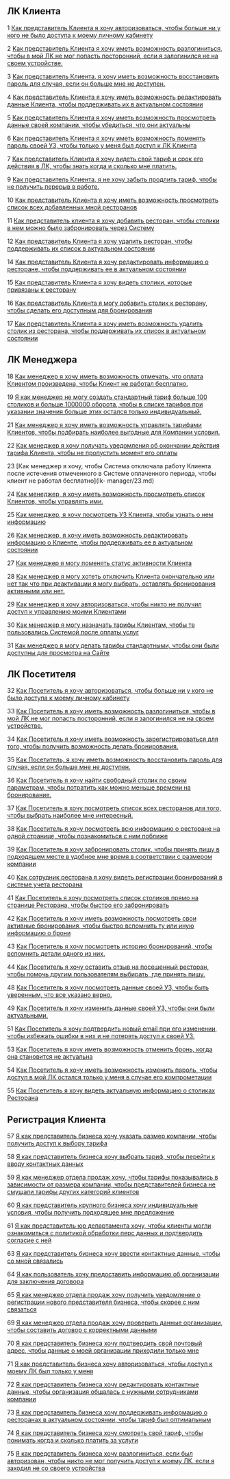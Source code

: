 ## ЛК Клиента

1 [Как представитель Клиента я хочу авторизоваться, чтобы больше ни у кого не было доступа к моему личному кабинету](lk-client/1.md)

2 [Как представитель Клиента я хочу иметь возможность разлогиниться, чтобы в мой ЛК не мог попасть посторонний, если я залогинился не на своем устройстве.](lk-client/2.md)

3 [Как представитель Клиента, я хочу иметь возможность восстановить пароль для случая, если он больше мне не доступен.](lk-client/3.md)

4 [Как представитель Клиента я хочу иметь возможность редактировать данные Клиента, чтобы поддерживать их в актуальном состоянии](lk-client/4.md)

5 [Как представитель Клиента я хочу иметь возможность просмотреть данные своей компании, чтобы убедиться, что они актуальны](lk-client/5.md)

6 [Как представитель Клиента я хочу иметь возможность поменять пароль своей УЗ, чтобы только у меня был доступ к ЛК Клиента](lk-client/6.md)

7 [Как представитель Клиента я хочу видеть свой тариф и срок его действия в ЛК, чтобы знать когда и сколько мне платить.](lk-client/7.md)

9 [Как представитель Клиента, я не хочу забыть продлить тариф, чтобы не получить перерыв в работе.](lk-client/9.md)

10 [Как представитель Клиента я хочу иметь возможность просмотреть список всех добавленных мной ресторанов](lk-client/10.md)

11 [Как представитель клиента я хочу добавить ресторан, чтобы столики в нем можно было забронировать через Систему](lk-client/11.md)

12 [Как представитель Клиента я хочу удалить ресторан, чтобы поддерживать их список в актуальном состоянии](lk-client/12.md)

14 [Как представитель Клиента я хочу редактировать информацию о ресторане, чтобы поддерживать ее в актуальном состоянии](lk-client/14.md)

15 [Как представитель Клиента я хочу видеть столики, которые привязаны к ресторану](lk-client/15.md)

16 [Как представитель Клиента я могу добавить столик к ресторану, чтобы сделать его доступным для бронирования](lk-client/16.md)

17 [Как представитель Клиента я хочу иметь возможность удалить столик из ресторана, чтобы поддерживать их список в актуальном состоянии](lk-client/17.md)

## ЛК Менеджера

18 [Как менеджер я хочу иметь возможность отмечать, что оплата Клиентом произведена, чтобы Клиент не работал бесплатно.](lk-manager/18.md)

19 [Я как менеджер не могу создать стандартный тариф больше 100 столиков и больше 1000000 оборота, чтобы в списке тарифов при указании значения больше этих остался только 
индивидуальный.](lk-manager/19.md)

21 [Как менеджер я хочу иметь возможность управлять тарифами Клиентов, чтобы подбирать наиболее выгодные для Компании условия.](lk-manager/20.md)

22 [Как менеджер я хочу получать уведомления об окончании действия тарифа Клиента, чтобы не пропустить момент его оплаты](lk-manager/22.md)

23 [Как менеджер я хочу, чтобы Система отключала работу Клиента после истечения отмеченного в Системе оплаченного периода, чтобы клиент не работал бесплатно](lk-
manager/23.md)

24 [Как менеджер, я хочу иметь возможность просмотреть список Клиентов, чтобы управлять ими.](lk-manager/24.md)

25 [Как менеджер, я хочу посмотреть УЗ Клиента, чтобы узнать о нем информацию](lk-manager/25.md)

26 [Как менеджер, я хочу иметь возможность редактировать информацию о Клиенте, чтобы поддерживать ее в актуальном состоянии](lk-manager/26.md)

27 [Как менеджер я могу поменять статус активности Клиента](lk-manager/27.md)

28 [Как менеджер я могу хотеть отключить Клиента окончательно или нет так что при деактивации я могу выбрать, оставлять бронирования активными или нет.](lk-manager/28.md)

29 [Как менеджер я хочу авторизоваться, чтобы никто не получил доступ к управлению моими Клиентами](lk-manager/29.md)

30 [Как менеджер я могу назначать тарифы Клиентам, чтобы те пользовались Системой после оплаты услуг](lk-manager/30.md)

31 [Как менеджер я могу делать тарифы стандартными, чтобы они были доступны для просмотра на Сайте](lk-manager/31.md)

## ЛК Посетителя

32 [Как Посетитель я хочу авторизоваться, чтобы больше ни у кого не было доступа к моему личному кабинету](lk-visitor/32.md)

33 [Как Посетитель я хочу иметь возможность разлогиниться, чтобы в мой ЛК не мог попасть посторонний, если я залогинился не на своем устройстве.](lk-visitor/33.md)

34 [Как Посетитель я хочу иметь возможность зарегистрироваться для того, чтобы получить возможность делать бронирования.](lk-visitor/34.md)

35 [Как Посетитель, я хочу иметь возможность восстановить пароль для случая, если он больше мне не доступен.](lk-visitor/35.md)

36 [Как Посетитель я хочу найти свободный столик по своим параметрам, чтобы потратить как можно меньше времени на бронирование.](lk-visitor/36.md)

37 [Как Посетитель я хочу посмотреть список всех ресторанов для того, чтобы выбрать наиболее мне интересный.](lk-visitor/37.md)

38 [Как Посетитель я хочу посмотреть всю информацию о ресторане на одной странице, чтобы познакомиться с ним поближе](lk-visitor/38.md)

39 [Как Посетитель я хочу забронировать столик, чтобы принять пищу в подходящем месте в удобное мне время в соответствии с размером компании](lk-visitor/39.md)

40 [Как сотрудник ресторана я хочу видеть регистрации бронирований в системе учета ресторана](lk-visitor/40.md)

41 [Как Посетитель я хочу посмотреть список столиков прямо на странице Ресторана, чтобы быстро его забронировать](lk-visitor/41.md)

42 [Как Посетитель я хочу иметь возможность посмотреть свои активные бронирования, чтобы быстро вспомнить ту или иную информацию о брони](lk-visitor/42.md)

43 [Как Посетитель я хочу посмотреть историю бронирований, чтобы вспомнить детали одного из них.](lk-visitor/43.md)

44 [Как Посетитель я хочу оставить отзыв на посещенный ресторан, чтобы помочь другим пользователям выбирать, где принять пищу.](lk-visitor/44.md)

48 [Как Посетитель я хочу посмотреть данные своей УЗ, чтобы быть уверенным, что все указано верно.](lk-visitor/48.md)

49 [Как Посетитель я хочу изменить данные своей УЗ, чтобы они были актуальными.](lk-visitor/49.md)

51 [Как Посетитель я хочу подтвердить новый email при его изменении, чтобы избежать ошибки в них и не потерять доступ к своей УЗ.](lk-visitor/51.md)

53 [Как Посетитель я хочу иметь возможность отменить бронь, когда она становится не актуальна](lk-visitor/53.md)

54 [Как Посетитель я хочу иметь возможность изменить пароль, чтобы доступ в мой ЛК остался только у меня в случае его компрометации](lk-visitor/54.md)

55 [Как Посетитель я хочу видеть актуальную информацию о столиках Ресторана](lk-visitor/55.md)

## Регистрация Клиента

57 [Я как представитель бизнеса хочу указать размер компании, чтобы получить доступ к выбору тарифа](registration/57.md)

58 [Я как представитель бизнеса хочу выбрать тариф, чтобы перейти к вводу контактных данных](registration/58.md)

59 [Я как менеджер отдела продаж хочу, чтобы тарифы показывались в зависимости от размера компании, чтобы представителей бизнеса не смущали тарифы других категорий клиентов](registration/59.md)

60 [Я как представитель крупного бизнеса хочу индивидуальные условия, чтобы получить  подходящее мне предложение](registration/60.md)

61 [Я как представитель юр департамента хочу, чтобы клиенты могли ознакомиться с политикой обработки перс данных и подтвердить согласие с ней](registration/61.md)

63 [Я как представитель бизнеса хочу ввести контактные данные, чтобы со мной связались](registration/63.md)

64 [Я как пользователь хочу предоставить информацию об организации для заключения договора](registration/64.md)

65 [Я как менеджер отдела продаж хочу получить уведомление о регистрации нового представителя бизнеса, чтобы скорее с ним связаться](registration/65.md)

69 [Я как менеджер отдела продаж хочу проверить данные организации, чтобы составить договор с корректными данными](registration/69.md)

70 [Я как представитель бизнеса хочу подтвердить свой почтовый адрес, чтобы данные о моей организации приходили только мне](registration/70.md)

71 [Я как представитель бизнеса хочу авторизоваться, чтобы доступ к моему ЛК был только у меня](registration/71.md)

72 [Я как представитель бизнеса хочу редактировать контактные данные, чтобы организация общалась с нужными сотрудниками компании](registration/72.md)

73 [Я как представитель бизнеса хочу поддерживать информацию о ресторанах в актуальном состоянии, чтобы тариф был оптимальным](registration/73.md)

74 [Я как представитель бизнеса хочу смотреть свой тариф, чтобы понимать когда и сколько платить за услуги](registration/74.md)

75 [Я как представитель бизнеса хочу разлогиниться, если был авторизован, чтобы никто не мог получить доступ к моему ЛК, если я заходил не со своего устройства](registration/75.md)
